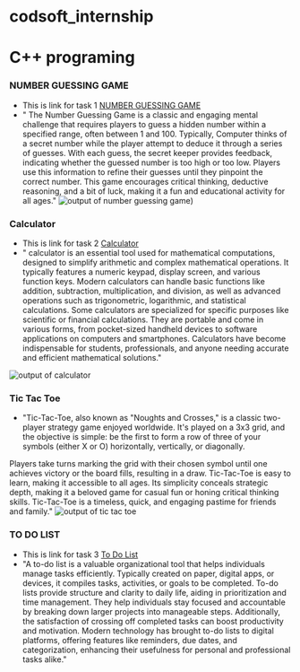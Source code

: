 # codsoft_internship
# C++ programing
### NUMBER GUESSING GAME
- This is link for task 1 [NUMBER GUESSING GAME](https://github.com/zimltariq01/codsoft_internship/tree/main/task_1_number_guessing_game)
- " The Number Guessing Game is a classic and engaging mental challenge that requires players to guess a hidden number within a specified range, often between 1 and 100. Typically, Computer thinks of a secret number while the player attempt to deduce it through a series of guesses. With each guess, the secret keeper provides feedback, indicating whether the guessed number is too high or too low. Players use this information to refine their guesses until they pinpoint the correct number. This game encourages critical thinking, deductive reasoning, and a bit of luck, making it a fun and educational activity for all ages."
  ![output of number guessing game](https://github.com/zimltariq01/codsoft_internship/assets/112697054/2b5f7bd7-42fc-40b6-a6b0-5b2529db696f))

  
###   Calculator
- This is link for task 2 [Calculator](https://github.com/zimltariq01/codsoft_internship/tree/main/task_2_calculator)
- " calculator is an essential tool used for mathematical computations, designed to simplify arithmetic and complex mathematical operations. It typically features a numeric keypad, display screen, and various function keys. Modern calculators can handle basic functions like addition, subtraction, multiplication, and division, as well as advanced operations such as trigonometric, logarithmic, and statistical calculations. Some calculators are specialized for specific purposes like scientific or financial calculations. They are portable and come in various forms, from pocket-sized handheld devices to software applications on computers and smartphones. Calculators have become indispensable for students, professionals, and anyone needing accurate and efficient mathematical solutions."

![output of calculator](https://github.com/zimltariq01/codsoft_internship/assets/112697054/de4ece16-f335-4bf6-9b3e-96ecbc158109)

###   Tic Tac Toe
- "Tic-Tac-Toe, also known as "Noughts and Crosses," is a classic two-player strategy game enjoyed worldwide. It's played on a 3x3 grid, and the objective is simple: be the first to form a row of three of your symbols (either X or O) horizontally, vertically, or diagonally.

Players take turns marking the grid with their chosen symbol until one achieves victory or the board fills, resulting in a draw. Tic-Tac-Toe is easy to learn, making it accessible to all ages. Its simplicity conceals strategic depth, making it a beloved game for casual fun or honing critical thinking skills. Tic-Tac-Toe is a timeless, quick, and engaging pastime for friends and family."
![output of tic tac toe](https://github.com/zimltariq01/codsoft_internship/assets/112697054/b7c508f1-34f4-4e9c-b23e-b051d2774653)



 
### TO DO LIST
- This is link for task 3 [To Do List](https://github.com/zimltariq01/codsoft_internship/tree/main/task_3_to%20do%20list)
- "A to-do list is a valuable organizational tool that helps individuals manage tasks efficiently. Typically created on paper, digital apps, or devices, it compiles tasks, activities, or goals to be completed. To-do lists provide structure and clarity to daily life, aiding in prioritization and time management. They help individuals stay focused and accountable by breaking down larger projects into manageable steps. Additionally, the satisfaction of crossing off completed tasks can boost productivity and motivation. Modern technology has brought to-do lists to digital platforms, offering features like reminders, due dates, and categorization, enhancing their usefulness for personal and professional tasks alike."
